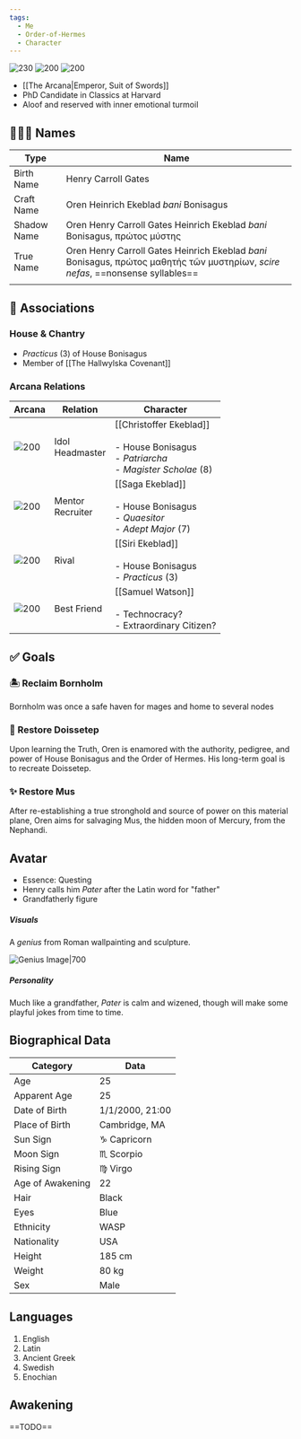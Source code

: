 ```yaml
---
tags:
  - Me
  - Order-of-Hermes
  - Character
---
```


![230](https://64.media.tumblr.com/cc7ab8ed2bb9bfa11d789f134029de18/tumblr_pnuz0uif9F1s1tlt7_1280.png) ![200](https://upload.wikimedia.org/wikipedia/commons/c/c3/RWS_Tarot_04_Emperor.jpg) ![200](https://upload.wikimedia.org/wikipedia/commons/1/1a/Swords01.jpg)

- [[The Arcana|Emperor, Suit of Swords]]
- PhD Candidate in Classics at Harvard
- Aloof and reserved with inner emotional turmoil

## 🧙🏻‍♂️ Names
| Type        | Name                                                                                                                            |
| ----------- | ------------------------------------------------------------------------------------------------------------------------------- |
| Birth Name  | Henry Carroll Gates                                                                                                             |
| Craft Name  | Oren Heinrich Ekeblad *bani* Bonisagus                                                                                          |
| Shadow Name | Oren Henry Carroll Gates Heinrich Ekeblad _bani_ Bonisagus, πρώτος μύστης                                                       |
| True Name   | Oren Henry Carroll Gates Heinrich Ekeblad _bani_ Bonisagus, πρώτος μαθητής τῶν μυστηρίων, _scire nefas_, ==nonsense syllables== |
|             |                                                                                                                                 |

## 🔮 Associations

### House & Chantry
- *Practicus* (3) of House Bonisagus
- Member of [[The Hallwylska Covenant]]
### Arcana Relations
| Arcana                                                                   | Relation            | Character                                                                                      |
| ------------------------------------------------------------------------ | ------------------- | ---------------------------------------------------------------------------------------------- |
| ![200](https://upload.wikimedia.org/wikipedia/commons/3/33/Swords14.jpg) | Idol<br>Headmaster  | [[Christoffer Ekeblad]]<br><br>- House Bonisagus<br>- _Patriarcha_<br>- *Magister Scholae* (8) |
| ![200](https://upload.wikimedia.org/wikipedia/commons/d/d4/Swords13.jpg) | Mentor<br>Recruiter | [[Saga Ekeblad]]<br><br>- House Bonisagus<br>- _Quaesitor_<br>- *Adept Major* (7)              |
| ![200](https://upload.wikimedia.org/wikipedia/commons/b/b0/Swords12.jpg) | Rival               | [[Siri Ekeblad]]<br><br>- House Bonisagus<br>- *Practicus* (3)                                 |
| ![200](https://upload.wikimedia.org/wikipedia/commons/4/4c/Swords11.jpg) | Best Friend         | [[Samuel Watson]]<br><br>- Technocracy?<br>- Extraordinary Citizen?                            |

## ✅ Goals

### 🏝 Reclaim Bornholm
Bornholm was once a safe haven for mages and home to several nodes

### 🏰 Restore Doissetep 
Upon learning the Truth, Oren is enamored with the authority, pedigree, and power of House Bonisagus and the Order of Hermes. His long-term goal is to recreate Doissetep.

### ✨ Restore Mus
After re-establishing a true stronghold and source of power on this material plane, Oren aims for salvaging Mus, the hidden moon of Mercury, from the Nephandi.

## Avatar
- Essence: Questing 
- Henry calls him _Pater_ after the Latin word for "father"
- Grandfatherly figure 

##### Visuals
A _genius_ from Roman wallpainting and sculpture.

![Genius Image|700](https://upload.wikimedia.org/wikipedia/commons/thumb/d/dc/Wall_painting_-_lararium_-_Pompeii_%28VIII_2_or_3%29_-_Napoli_MAN_8905.jpg/2560px-Wall_painting_-_lararium_-_Pompeii_%28VIII_2_or_3%29_-_Napoli_MAN_8905.jpg)

##### Personality
Much like a grandfather, _Pater_ is calm and wizened, though will make some playful jokes from time to time.

## Biographical Data
| Category         | Data            |
| ---------------- | --------------- |
| Age              | 25              |
| Apparent Age     | 25              |
| Date of Birth    | 1/1/2000, 21:00 |
| Place of Birth   | Cambridge, MA   |
| Sun Sign         | ♑️ Capricorn    |
| Moon Sign        | ♏️ Scorpio      |
| Rising Sign      | ♍️ Virgo        |
| Age of Awakening | 22              |
| Hair             | Black           |
| Eyes             | Blue            |
| Ethnicity        | WASP            |
| Nationality      | USA             |
| Height           | 185 cm          |
| Weight           | 80 kg           |
| Sex              | Male            |

## Languages
1. English
2. Latin
3. Ancient Greek
4. Swedish
5. Enochian

## Awakening
==TODO==